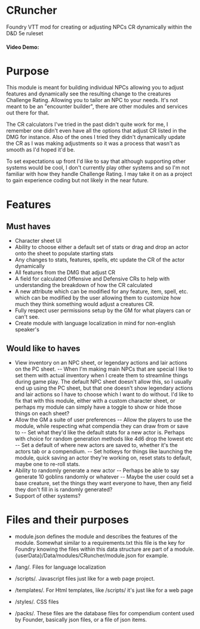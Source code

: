 # CRuncher
Foundry VTT mod for creating or adjusting NPCs CR dynamically within the D&D 5e ruleset

#### Video Demo:  <URL HERE> 

# Purpose
<p>
This module is meant for building individual NPCs allowing you to adjust features and dynamically see the resulting change to the creatures Challenge Rating. Allowing you to tailor an NPC to your needs. It's not meant to be an "encounter builder", there are other modules and services out there for that. 
</p>
<p>
The CR calculators I've tried in the past didn't quite work for me, I remember one didn't even have all the options that adjust CR listed in the DMG for instance. Also of the ones I tried they didn't dynamically update the CR as I was making adjustments so it was a process that wasn't as smooth as I'd hoped it'd be.
</p>
<p>
To set expectations up front I'd like to say that although supporting other systems would be cool, I don't currently play other systems and so I'm not familiar with how they handle Challenge Rating. I may take it on as a project to gain experience coding but not likely in the near future.
</p>

# Features
  ## Must haves
  - Character sheet UI
  - Ability to choose either a default set of stats or drag and drop an actor onto the sheet to populate starting stats
  - Any changes to stats, features, spells, etc update the CR of the actor dynamically
  - All features from the DMG that adjust CR
  - A field for calculated Offensive and Defensive CRs to help with understanding the breakdown of how the CR calculated
  - A new attribute which can be modified for any feature, item, spell, etc. which can be modified by the user allowing them to customize how much they think something   would adjust a creatures CR.
  - Fully respect user permissions setup by the GM for what players can or can't see.
  - Create module with language localization in mind for non-english speaker's
  
  ## Would like to haves
  - View inventory on an NPC sheet, or legendary actions and lair actions on the PC sheet. 
  -- When I'm making main NPCs that are special I like to set them with actual inventory when I create them to streamline things during game play. The default NPC sheet doesn't allow this, so I usually end up using the PC sheet, but that one doesn't show legendary actions and lair actions so I have to choose which I want to do without. I'd like to fix that with this module, either with a custom character sheet, or perhaps my module can simply have a toggle to show or hide those things on each sheet?
  - Allow the GM a suite of user preferences
  -- Allow the players to use the module, while respecting what compendia they can draw from or save to
  -- Set what they'd like the default stats for a new actor is. Perhaps with choice for random generation methods like 4d6 drop the lowest etc
  -- Set a default of where new actors are saved to, whether it's the actors tab or a compendium.
  -- Set hotkeys for things like launching the module, quick saving an actor they're working on, reset stats to default, maybe one to re-roll stats.
  - Ability to randomly generate a new actor
  -- Perhaps be able to say generate 10 goblins randomly or whatever
  -- Maybe the user could set a base creature, set the things they want everyone to have, then any field they don't fill in is randomly generated?
  - Support of other systems?

# Files and their purposes
- module.json defines the module and describes the features of the module. Somewhat similar to a requirements.txt this file is the key for Foundry knowing the files within this data structure are part of a module. {userData}/Data/modules/CRuncher/module.json for example.

- /lang/*.* Files for language localization
- /scripts/*.* Javascript files just like for a web page project.
- /templates/*.* For Html templates, like /scripts/ it's just like for a web page
- /styles/*.* CSS files
- /packs/*.* These files are the database files for compendium content used by Founder, basically json files, or a file of json items.
